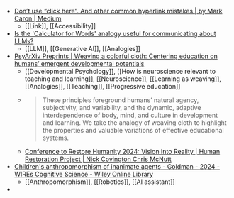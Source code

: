 - [Don’t use “click here”. And other common hyperlink mistakes | by Mark Caron | Medium](https://heyoka.medium.com/dont-use-click-here-f32f445d1021)
	- [[Link]], [[Accessibility]]
- [Is the 'Calculator for Words' analogy useful for communicating about LLMs?](https://zenodo.org/records/12602858)
	- [[LLM]], [[Generative AI]], [[Analogies]]
- [PsyArXiv Preprints | Weaving a colorful cloth: Centering education on humans’ emergent developmental potentials](https://osf.io/preprints/psyarxiv/qhezk)
	- [[Developmental Psychology]], [[How is neuroscience relevant to teaching and learning]], [[Neuroscience]], [[Learning as weaving]], [[Analogies]], [[Teaching]], [[Progressive education]]
	- >These principles foreground humans’ natural agency, subjectivity, and variability, and the dynamic, adaptive interdependence of body, mind, and culture in development and learning. We take the analogy of weaving cloth to highlight the properties and valuable variations of effective educational systems.
	- [Conference to Restore Humanity 2024: Vision Into Reality | Human Restoration Project | Nick Covington Chris McNutt](https://www.humanrestorationproject.org/writing/conference-to-restore-humanity-2024-vision-into-reality)
- [Children's anthropomorphism of inanimate agents - Goldman - 2024 - WIREs Cognitive Science - Wiley Online Library](https://wires.onlinelibrary.wiley.com/doi/abs/10.1002/wcs.1676?campaign=woletoc)
	- [[Anthropomorphism]], [[Robotics]], [[AI assistant]]
-